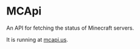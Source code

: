 MCApi
=====

An API for fetching the status of Minecraft servers. 

It is running at [mcapi.us](https://mcapi.us). 
